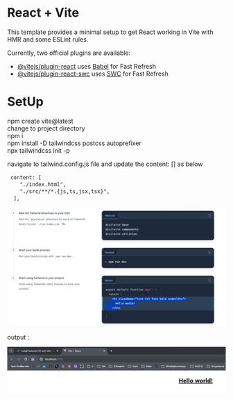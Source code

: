 # React + Vite

This template provides a minimal setup to get React working in Vite with HMR and some ESLint rules.

Currently, two official plugins are available:

- [@vitejs/plugin-react](https://github.com/vitejs/vite-plugin-react/blob/main/packages/plugin-react/README.md) uses [Babel](https://babeljs.io/) for Fast Refresh
- [@vitejs/plugin-react-swc](https://github.com/vitejs/vite-plugin-react-swc) uses [SWC](https://swc.rs/) for Fast Refresh

# SetUp
>
npm create vite@latest<br/>
change to project directory <br/>
npm i <br/>
npm install -D tailwindcss postcss autoprefixer <br/>
npx tailwindcss init -p<br/>

navigate to tailwind.config.js file and update the content: [] as below
```
 content: [
    "./index.html",
    "./src/**/*.{js,ts,jsx,tsx}",
  ],
  ```
![alt text](image.png)

output : 

![alt text](image-1.png)

